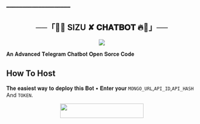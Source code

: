 ━━━━━━━━━━━━━━━━━━━━

<h2 align="center">
    ──「🥀🔥 SIZU ✘ 𝐂𝐇𝐀𝐓𝐁𝐎𝐓 🔥🥀」──
</h2>

<p align="center">
  <img src="https://te.legra.ph/file/5827085a806d894902d61.jpg">
</p>

𝐀𝐧 𝐀𝐝𝐯𝐚𝐧𝐜𝐞𝐝 𝐓𝐞𝐥𝐞𝐠𝐫𝐚𝐦 𝐂𝐡𝐚𝐭𝐛𝐨𝐭 𝐎𝐩𝐞𝐧 𝐒𝐨𝐫𝐜𝐞 𝐂𝐨𝐝𝐞

## How To Host
𝐓𝐡𝐞 𝐞𝐚𝐬𝐢𝐞𝐬𝐭 𝐰𝐚𝐲 𝐭𝐨 𝐝𝐞𝐩𝐥𝐨𝐲 𝐭𝐡𝐢𝐬 𝐁𝐨𝐭
• 𝐄𝐧𝐭𝐞𝐫 𝐲𝐨𝐮𝐫 ```MONGO_URL```,```API_ID```,```API_HASH``` And ```TOKEN```.
<p align="center"><a href="https://heroku.com/deploy?template=https://github.com/BRANDED-THUNDER/SIZU-CHATBOT"> <img src="https://img.shields.io/badge/Deploy%20To%20Heroku-black?style=for-the-badge&logo=heroku" width="220" height="38.45"/></a></p>
 
